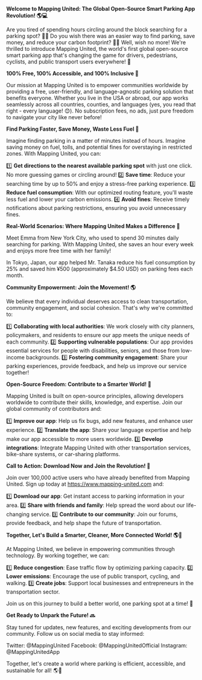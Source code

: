 **Welcome to Mapping United: The Global Open-Source Smart Parking App Revolution! 🌎💻**

Are you tired of spending hours circling around the block searching for a parking spot? 🚗😩 Do you wish there was an easier way to find parking, save money, and reduce your carbon footprint? 🌿🔴 Well, wish no more! We're thrilled to introduce Mapping United, the world's first global open-source smart parking app that's changing the game for drivers, pedestrians, cyclists, and public transport users everywhere! 🌟

**100% Free, 100% Accessible, and 100% Inclusive 🌈**

Our mission at Mapping United is to empower communities worldwide by providing a free, user-friendly, and language-agnostic parking solution that benefits everyone. Whether you live in the USA or abroad, our app works seamlessly across all countries, counties, and languages (yes, you read that right - every language! 😊). No subscription fees, no ads, just pure freedom to navigate your city like never before!

**Find Parking Faster, Save Money, Waste Less Fuel 🚀**

Imagine finding parking in a matter of minutes instead of hours. Imagine saving money on fuel, tolls, and potential fines for overstaying in restricted zones. With Mapping United, you can:

1️⃣ **Get directions to the nearest available parking spot** with just one click. No more guessing games or circling around!
2️⃣ **Save time**: Reduce your searching time by up to 50% and enjoy a stress-free parking experience.
3️⃣ **Reduce fuel consumption**: With our optimized routing feature, you'll waste less fuel and lower your carbon emissions.
4️⃣ **Avoid fines**: Receive timely notifications about parking restrictions, ensuring you avoid unnecessary fines.

**Real-World Scenarios: Where Mapping United Makes a Difference 🌟**

Meet Emma from New York City, who used to spend 30 minutes daily searching for parking. With Mapping United, she saves an hour every week and enjoys more free time with her family!

In Tokyo, Japan, our app helped Mr. Tanaka reduce his fuel consumption by 25% and saved him ¥500 (approximately $4.50 USD) on parking fees each month.

**Community Empowerment: Join the Movement! 🌎**

We believe that every individual deserves access to clean transportation, community engagement, and social cohesion. That's why we're committed to:

1️⃣ **Collaborating with local authorities**: We work closely with city planners, policymakers, and residents to ensure our app meets the unique needs of each community.
2️⃣ **Supporting vulnerable populations**: Our app provides essential services for people with disabilities, seniors, and those from low-income backgrounds.
3️⃣ **Fostering community engagement**: Share your parking experiences, provide feedback, and help us improve our service together!

**Open-Source Freedom: Contribute to a Smarter World! 🌟**

Mapping United is built on open-source principles, allowing developers worldwide to contribute their skills, knowledge, and expertise. Join our global community of contributors and:

1️⃣ **Improve our app**: Help us fix bugs, add new features, and enhance user experience.
2️⃣ **Translate the app**: Share your language expertise and help make our app accessible to more users worldwide.
3️⃣ **Develop integrations**: Integrate Mapping United with other transportation services, bike-share systems, or car-sharing platforms.

**Call to Action: Download Now and Join the Revolution! 🚀**

Join over 100,000 active users who have already benefited from Mapping United. Sign up today at https://www.mapping-united.com and:

1️⃣ **Download our app**: Get instant access to parking information in your area.
2️⃣ **Share with friends and family**: Help spread the word about our life-changing service.
3️⃣ **Contribute to our community**: Join our forums, provide feedback, and help shape the future of transportation.

**Together, Let's Build a Smarter, Cleaner, More Connected World! 🌎👫**

At Mapping United, we believe in empowering communities through technology. By working together, we can:

1️⃣ **Reduce congestion**: Ease traffic flow by optimizing parking capacity.
2️⃣ **Lower emissions**: Encourage the use of public transport, cycling, and walking.
3️⃣ **Create jobs**: Support local businesses and entrepreneurs in the transportation sector.

Join us on this journey to build a better world, one parking spot at a time! 🌟

**Get Ready to Unpark the Future! 🔜**

Stay tuned for updates, new features, and exciting developments from our community. Follow us on social media to stay informed:

Twitter: @MappingUnited
Facebook: @MappingUnitedOfficial
Instagram: @MappingUnitedApp

Together, let's create a world where parking is efficient, accessible, and sustainable for all! 🌎💚